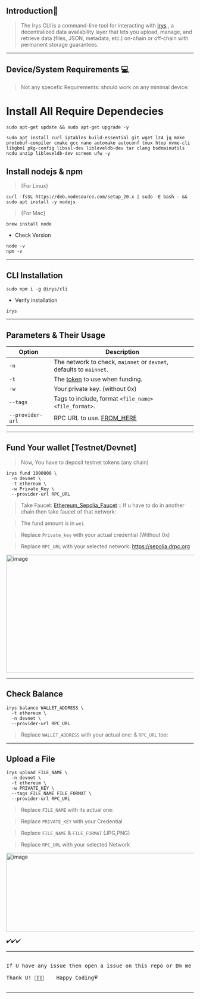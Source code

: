 <div align="left">

##   **Introduction📔**

>The Irys CLI is a command-line tool for interacting with [Irys](https://irys.xyz/) , a decentralized data availability layer that lets you upload, manage, and retrieve data (files, JSON, metadata, etc.) on-chain or off-chain with permanent storage guarantees.

</div>

---

## Device/System Requirements 💻

>Not any specefic Requirements: should work on any minimal device:



# Install All Require Dependecies

```
sudo apt-get update && sudo apt-get upgrade -y
```

```
sudo apt install curl iptables build-essential git wget lz4 jq make protobuf-compiler cmake gcc nano automake autoconf tmux htop nvme-cli libgbm1 pkg-config libssl-dev libleveldb-dev tar clang bsdmainutils ncdu unzip libleveldb-dev screen ufw -y
```


## Install nodejs & npm

>{For Linux}

```
curl -fsSL https://deb.nodesource.com/setup_20.x | sudo -E bash - && sudo apt install -y nodejs
```

>{For Mac}


```
brew install node
```

* Check Version

```
node -v
npm -v
```


---

## CLI Installation

```
sudo npm i -g @irys/cli
```

* Verify installation

```
irys 
```

---

## Parameters & Their Usage

| Option         | Description                                                                 |
|----------------|-----------------------------------------------------------------------------|
| `-n`           | The network to check, `mainnet` or `devnet`, defaults to `mainnet`.         |
| `-t`           | The [token](https://docs.irys.xyz/build/d/features/supported-tokens) to use when funding.                                              |
| `-w`           | Your private key. (without 0x)                                                           |
| `--tags`       | Tags to include, format `<file_name> <file_format>`.                                   |
| `--provider-url` | RPC URL to use.   [FROM_HERE](https://chainlist.org/)                                                        |


---

## Fund Your wallet [Testnet/Devnet]

>Now, You have to deposit testnet tokens (any chain) 

```
irys fund 1000000 \
  -n devnet \
  -t ethereum \
  -w Private_Key \
  --provider-url RPC_URL
```

>Take Faucet: [Ethereum_Sepolia_Faucet](https://sepolia-faucet.pk910.de/) :: If u have to do in another chain then take faucet of that network:

>The fund amount is in `wei`

>Replace `Private_key` with your actual credential (Without 0x)

>Replace `RPC_URL` with your selected network: https://sepolia.drpc.org


<img width="1493" height="316" alt="image" src="https://github.com/user-attachments/assets/a5b83397-9be0-4204-89d9-b1c1fff419a8" />


---


## Check Balance 

```
irys balance WALLET_ADDRESS \
  -t ethereum \
  -n devnet \
  --provider-url RPC_URL
```


>Replace `WALLET_ADDRESS` with your actual one: & `RPC_URL` too:

---

## Upload a File

```
irys upload FILE_NAME \
  -n devnet \
  -t ethereum \
  -w PRIVATE_KEY \
  --tags FILE_NAME FILE_FORMAT \
  --provider-url RPC_URL
```


>Replace `FILE_NAME` with its actual one:

>Replace `PRIVATE_KEY` with your Credential

>Replace `FILE_NAME` & `FILE_FORMAT` (JPG,PNG)

>Replace `RPC_URL` with your selected Network

<img width="1038" height="211" alt="image" src="https://github.com/user-attachments/assets/a3a29264-ea9e-4872-9b4a-b7bf01a64b35" />

✔️✔️✔️

---

<pre>

If U have any issue then open a issue on this repo or Dm me on TG~

Thank U! 👨🏻‍💻    Happy Coding💗

</pre>
---
